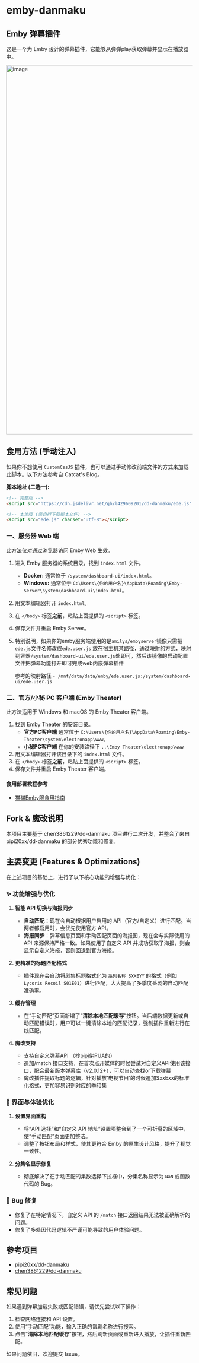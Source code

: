 # emby-danmaku

## Emby 弹幕插件

这是一个为 Emby 设计的弹幕插件，它能够从弹弹play获取弹幕并显示在播放器中。

<img width="1847" height="995" alt="image" src="https://github.com/user-attachments/assets/6995d4d2-7bb4-433b-90a1-a3a1921f9a30" />


## 食用方法 (手动注入)

如果你不想使用 `CustomCssJS` 插件，也可以通过手动修改前端文件的方式来加载此脚本。以下方法参考自 Catcat's Blog。

**脚本地址 (二选一):**
```html
<!-- 完整版 -->
<script src="https://cdn.jsdelivr.net/gh/l429609201/dd-danmaku/ede.js" charset="utf-8"></script>

<!-- 本地版 (需自行下载脚本文件) -->
<script src="ede.js" charset="utf-8"></script>
```

### 一、服务器 Web 端

此方法仅对通过浏览器访问 Emby Web 生效。

1.  进入 Emby 服务器的系统目录，找到 `index.html` 文件。
    *   **Docker:** 通常位于 `/system/dashboard-ui/index.html`。
    *   **Windows:** 通常位于 `C:\Users\{你的用户名}\AppData\Roaming\Emby-Server\system\dashboard-ui\index.html`。
2.  用文本编辑器打开 `index.html`。
3.  在 `</body>` 标签**之前**，粘贴上面提供的 `<script>` 标签。
4.  保存文件并重启 Emby Server。
5.  特别说明，如果你的emby服务端使用的是`amilys/embyserver`镜像只需把`ede.js`文件名修改成`ede.user.js`
    放在宿主机某路径，通过映射的方式，映射到容器`/system/dashboard-ui/ede.user.js`处即可，然后该镜像的启动配置文件把弹幕功能打开即可完成web内嵌弹幕插件

    参考的映射路径   `- /mnt/data/data/emby/ede.user.js:/system/dashboard-ui/ede.user.js`

### 二、官方/小秘 PC 客户端 (Emby Theater)

此方法适用于 Windows 和 macOS 的 Emby Theater 客户端。

1.  找到 Emby Theater 的安装目录。
    *   **官方PC客户端** 通常位于 `C:\Users\{你的用户名}\AppData\Roaming\Emby-Theater\system\electronapp\www`。
    *   **小秘PC客户端** 在你的安装路径下  ` ..\Emby Theater\electronapp\www `
2.  用文本编辑器打开该目录下的 `index.html` 文件。
3.  在 `</body>` 标签**之前**，粘贴上面提供的 `<script>` 标签。
4.  保存文件并重启 Emby Theater 客户端。

#### 食用部署教程参考

  - [猫猫Emby服食用指南](https://catcat.blog/catcat-emby.html)

## Fork & 魔改说明

本项目主要基于 chen3861229/dd-danmaku 项目进行二次开发，并整合了来自 pipi20xx/dd-danmaku 的部分优秀功能和修复。

## 主要变更 (Features & Optimizations)

在上述项目的基础上，进行了以下核心功能的增强与优化：

### ✨ 功能增强与优化

1.  **智能 API 切换与海报同步**
    *   **自动匹配**：现在会自动根据用户启用的 API（官方/自定义）进行匹配。当两者都启用时，会优先使用官方 API。
    *   **海报同步**：弹幕信息页面和手动匹配页面的海报图，现在会与实际使用的 API 来源保持严格一致。如果使用了自定义 API 并成功获取了海报，则会显示自定义海报，否则回退到官方海报。

2.  **更精准的标题匹配格式**
    *   插件现在会自动将剧集标题格式化为 `系列名称 SXXEYY` 的格式（例如 `Lycoris Recoil S01E01`）进行匹配，大大提高了多季度番剧的自动匹配准确率。

3.  **缓存管理**
    *   在“手动匹配”页面新增了“**清除本地匹配缓存**”按钮。当后端数据更新或自动匹配错误时，用户可以一键清除本地的匹配记录，强制插件重新进行在线匹配。

4.  **魔改支持**    
    *   支持自定义弹幕API （抄[pipi](https://github.com/pipi20xx)佬PUA的）
    *   追加/match 接口支持，在首次点开媒体的时候尝试对自定义API使用该接口，配合最新版本弹幕库（v2.0.12+），可以自动查找or下载弹幕
    *   魔改插件提取标题的逻辑，针对播放‘电视节目’的时候追加SxxExx的标准化格式，更加容易识别对应的季和集

### 🎨 界面与体验优化

1.  **设置界面重构**
    *   将“API 选择”和“自定义 API 地址”设置项整合到了一个可折叠的区域中，使“手动匹配”页面更加整洁。
    *   调整了按钮布局和样式，使其更符合 Emby 的原生设计风格，提升了视觉一致性。

2.  **分集名显示修复**
    *   彻底解决了在手动匹配的集数选择下拉框中，分集名称显示为 `NaN` 或函数代码的 Bug。

### 🐛 Bug 修复

*   修复了在特定情况下，自定义 API 的 `/match` 接口返回结果无法被正确解析的问题。
*   修复了多处因代码逻辑不严谨可能导致的用户体验问题。

## 参考项目

 - [pipi20xx/dd-danmaku](https://github.com/pipi20xx/dd-danmaku)
 - [chen3861229/dd-danmaku](https://github.com/chen3861229/dd-danmaku)


## 常见问题

如果遇到弹幕加载失败或匹配错误，请优先尝试以下操作：
1.  检查网络连接和 API 设置。
2.  使用“手动匹配”功能，输入正确的番剧名称进行搜索。
3.  点击“**清除本地匹配缓存**”按钮，然后刷新页面或重新进入播放，让插件重新匹配。

如果问题依旧，欢迎提交 Issue。

